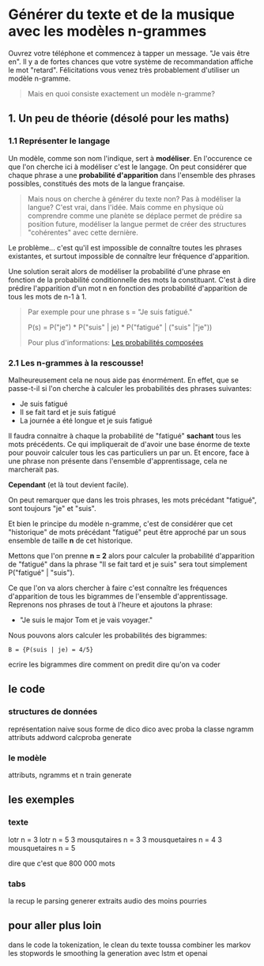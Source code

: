 # Générer du texte et de la musique avec les modèles n-grammes
Ouvrez votre téléphone et commencez à tapper un message. "Je vais être en". Il y a de fortes chances que votre système de recommandation affiche le mot "retard". Félicitations vous venez très probablement d'utiliser un modèle n-gramme. 
> Mais en quoi consiste exactement un modèle n-gramme?

## 1. Un peu de théorie (désolé pour les maths)

### 1.1 Représenter le langage
Un modèle, comme son nom l'indique, sert à **modéliser**. En l'occurence ce que l'on cherche ici à modéliser c'est le langage. On peut considérer que chaque phrase a une **probabilité d'apparition** dans l'ensemble des phrases possibles, constitués des mots de la langue française. 

> Mais nous on cherche à générer du texte non? Pas à modéliser la langue? 
> C'est vrai, dans l'idée. Mais comme en physique où comprendre comme une planète se déplace permet de prédire sa position future, modéliser la langue permet de créer des structures "cohérentes" avec cette dernière.

Le problème... c'est qu'il est impossible de connaître toutes les phrases existantes, et surtout impossible de connaître leur fréquence d'apparition. 

Une solution serait alors de modéliser la probabilité d'une phrase en fonction de la probabilité conditionnelle des mots la constituant. C'est à dire prédire l'apparition d'un mot n en fonction des probabilité d'apparition de tous les mots de n-1 à 1.

> Par exemple pour une phrase s = "Je suis fatigué." 
>
> P(s) = P("je") * P("suis" | je) * P("fatigué" | ("suis" |"je"))
> 
> Pour plus d'informations: <a href="https://fr.wikipedia.org/wiki/Formule_des_probabilités_composées">Les probabilités composées</a>

### 2.1 Les n-grammes à la rescousse!
Malheureusement cela ne nous aide pas énormément. En effet, que se passe-t-il si l'on cherche à calculer les probabilités des phrases suivantes:
- Je suis fatigué
- Il se fait tard et je suis fatigué
- La journée a été longue et je suis fatigué

Il faudra connaitre à chaque la probabilité de "fatigué" **sachant** tous les mots précédents. Ce qui impliquerait de d'avoir une base énorme de texte pour pouvoir calculer tous les cas particuliers un par un. Et encore, face à une phrase non présente dans l'ensemble d'apprentissage, cela ne marcherait pas.

**Cependant** (et là tout devient facile).

On peut remarquer que dans les trois phrases, les mots précédant "fatigué", sont toujours "je" et "suis".

Et bien le principe du modèle n-gramme, c'est de considérer que cet "historique" de mots précédant "fatigué" peut être approché par un sous ensemble de taille **n** de cet historique.

Mettons que l'on prenne **n = 2** alors pour calculer la probabilité d'apparition de "fatigué" dans la phrase "Il se fait tard et je suis" sera tout simplement P("fatigué" | "suis").

Ce que l'on va alors chercher à faire c'est connaître les fréquences d'apparition de tous les bigrammes de l'ensemble d'apprentissage.
Reprenons nos phrases de tout à l'heure et ajoutons la phrase:
- "Je suis le major Tom et je vais voyager."

Nous pouvons alors calculer les probabilités des bigrammes: 

    B = {P(suis | je) = 4/5}
ecrire les bigrammes
dire comment on predit
dire qu'on va coder
## le code
### structures de données
représentation naive sous forme de dico
dico avec proba
la classe ngramm
attributs
addword
calcproba
generate
### le modèle
attributs, ngramms et n
train
generate
## les exemples
### texte
lotr n = 3
lotr n = 5
3 mousqutaires n = 3
3 mousquetaires n = 4
3 mousquetaires n = 5

dire que c'est que 800 000 mots
### tabs
la recup
le parsing
generer
extraits audio des moins pourries

## pour aller plus loin
dans le code la tokenization, le clean du texte toussa
combiner les markov
les stopwords
le smoothing
la generation avec lstm et openai